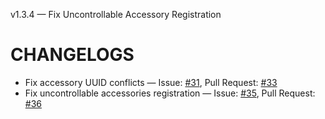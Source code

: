 v1.3.4 — Fix Uncontrollable Accessory Registration
# CHANGELOGS

- Fix accessory UUID conflicts — Issue: [#31](https://github.com/OrigamiDream/homebridge-daelim-smarthome/issues/31), Pull Request: [#33](https://github.com/OrigamiDream/homebridge-daelim-smarthome/pull/33)
- Fix uncontrollable accessories registration — Issue: [#35](https://github.com/OrigamiDream/homebridge-daelim-smarthome/issues/35), Pull Request: [#36](https://github.com/OrigamiDream/homebridge-daelim-smarthome/pull/36)
